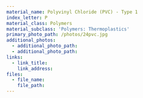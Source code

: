 ```yaml
---
material_name: Polyvinyl Chloride (PVC) - Type 1
index_letter: P
material_class: Polymers
material_subclass: 'Polymers: Thermoplastics'
primary_photo_path: /photos/24pvc.jpg
additional_photos:
  - additional_photo_path:
  - additional_photo_path:
links:
  - link_title:
    link_address:
files:
  - file_name:
    file_path:
---
```



